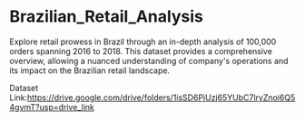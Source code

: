 # Brazilian_Retail_Analysis
Explore retail prowess in Brazil through an in-depth analysis of 100,000 orders spanning 2016 to 2018. This dataset provides a comprehensive overview, allowing a nuanced understanding of company's operations and its impact on the Brazilian retail landscape.

Dataset Link:https://drive.google.com/drive/folders/1isSD6PjUzj65YUbC7lryZnoi6Q54gvmT?usp=drive_link
